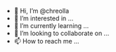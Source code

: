 - 👋 Hi, I’m @chreolla
- 👀 I’m interested in ...
- 🌱 I’m currently learning ...
- 💞️ I’m looking to collaborate on ...
- 📫 How to reach me ...

<!---
chreolla/chreolla is a ✨ special ✨ repository because its `README.md` (this file) appears on your GitHub profile.
You can click the Preview link to take a look at your changes.
--->
